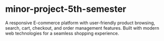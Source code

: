 # minor-project-5th-semester
A responsive E-commerce platform with user-friendly product browsing, search, cart, checkout, and order management features. Built with modern web technologies for a seamless shopping experience.
